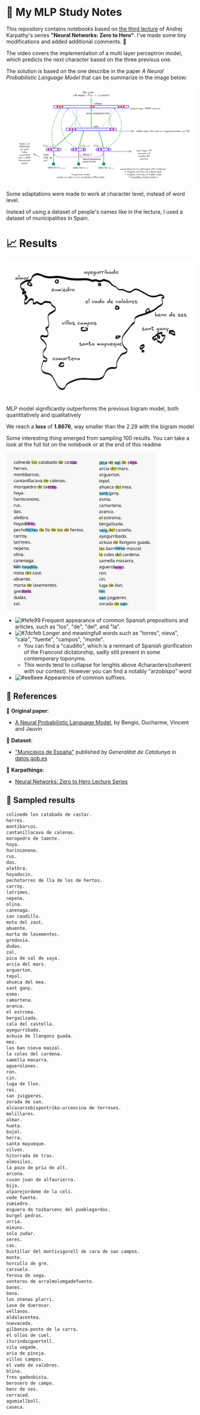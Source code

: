 # 📒 My MLP Study Notes

This repository contains notebooks based on [the third lecture](https://www.youtube.com/watch?v=TCH_1BHY58I) of Andrej Karpathy's series **"Neural Networks: Zero to Hero"**. I've made some tiny modifications and added additional comments. 📝

The video covers the implementation of a multi layer perceptron model, which predicts the next character based on the three previous one.

The solution is based on the one describe in the paper *A Neural Probabilistic Language Model* that can be summarize in the image below:

![](proposed_model.png)

Some adaptations were made to work at character level, instead of word level.

Instead of using a dataset of people's names like in the lecture, I used a dataset of municipalities in Spain.

# 📈 Results

![](spain_mlp.png)

MLP model significantly outperforms the previous bigram model, both quantitatively and qualitatively

We reach a **loss** of **1.8676**, way smaller than the 2.29 with the bigram model

Some interesting thing emerged from sampling 100 results. You can take a look at the full list on the notebook or at the end of this readme

<img src="sampled_words.jpg" width="400">

* ![#fefe99](https://placehold.co/15x15/fefe99/fefe99.png) Frequent appearance of common Spanish prepositions and articles, such as "los", "de", "del", and "la".
* ![#7dcfeb](https://placehold.co/15x15/7dcfeb/7dcfeb.png) Longer and meaningfull words such as "torres", nieva", "cala", "fuente", "campos", "monte".
  * You can find a "caudillo", which is a remnant of Spanish glorification of the Francoist dictatorship, sadly still present in some contemporary toponyms.
  * This words tend to collapse for lenghts above 4characters(coherent with our context). However you can find a notably "arzobispo" word
* ![#ee8eee](https://placehold.co/15x15/ee8eee/ee8eee.png) Appearence of common suffixes.



## 🔗 References

📌 **Original paper**:
- [A Neural Probabilistic Language Model](https://www.jmlr.org/papers/volume3/bengio03a/bengio03a.pdf), by Bengio, Ducharme, Vincent and Jauvin

📌 **Dataset**:
- ["Municipios de España"](https://datos.gob.es/es/catalogo/a09002970-municipios-de-espana) published by *Generalitat de Catalunya* in [datos.gob.es](https://datos.gob.es/es/)
 
📌 **Karpathings**:
- [Neural Networks: Zero to Hero Lecture Series](https://www.youtube.com/watch?v=VMj-3S1tku0)

## 🤖 Sampled results
```
colinede los catabado de castar.
herres.
montibarcos.
cantanillacava de calenas.
moropedro de taente.
hoya.
harinconono.
rus.
das.
aletbra.
hoyadocin.
pechotorres de lla de los de hertos.
carroy.
latrimes.
nepena.
olina.
canenaga.
san caudillo.
mota del zaut.
abuente.
marta de lasementes.
gredovia.
dudas.
zal.
pica de val de saya.
arcia del mars.
arguerton.
tepal.
ahueca del mea.
sant gany.
esma.
camartena.
aranca.
el estroma.
bergailzada.
cala del castella.
ayegurribado.
ackuia de llangonz guada.
mez.
las ban nieva maszal.
la coles del cardena.
samella masarra.
aguerolanes.
ron.
cin.
luga de llon.
rei.
san juigperes.
zorada de san.
alcazarzobispontriko-urceocina de terroses.
melillares.
almar.
hueta.
bujal.
herra.
santa mayueque.
vilves.
hitorrada de tras.
almosiles.
la pozo de pria de alt.
arcona.
cusan juan de alfaurierra.
bija.
alparejordome de la celi.
vede fuente.
zumiedro.
esguera de tozbarcenc del pueblegordos.
burgel pedras.
urria.
mieunx.
sola zudar.
seres.
cas.
bustillar del montivigorell de cara de san campos.
monte.
horcullo de gre.
carzuelo.
ferosa de sega.
venteros de arralmolomgadefuente.
banes.
bena.
los otenas plarri.
iava de duerosar.
vellanos.
aldalacentea.
nuevaceda.
gilbonza-ponte de la carra.
el ollos de cuel.
iturindaiguertell.
vila vegade.
aria de pinoja.
villos campos.
el vado de valobres.
blina.
fres gadeobista.
berosero de campo.
benc de ses.
cerraced.
agumiellboll.
caseca.
```


